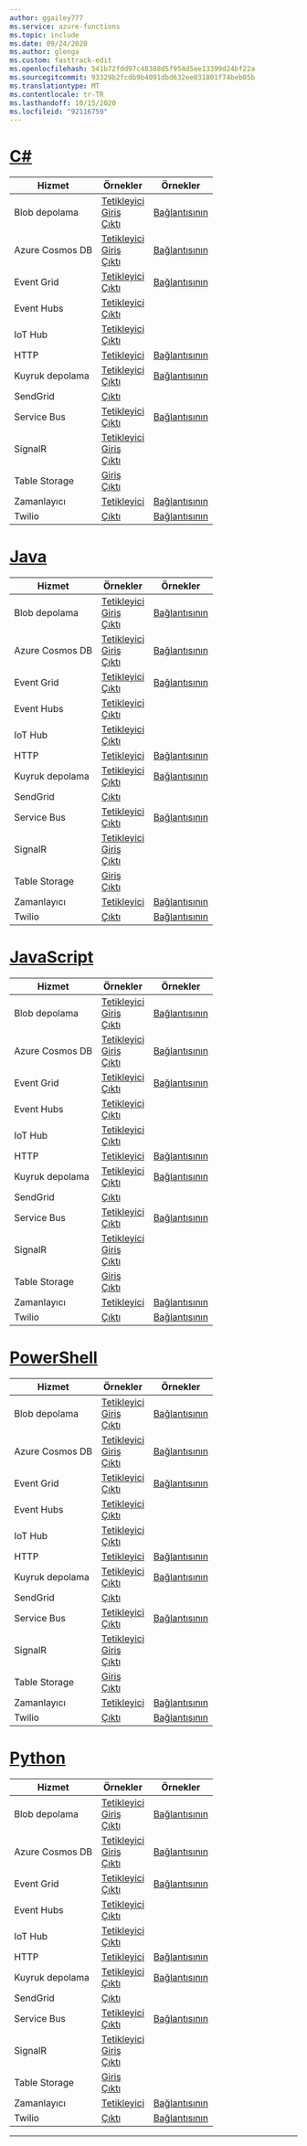 ```yaml
---
author: ggailey777
ms.service: azure-functions
ms.topic: include
ms.date: 09/24/2020
ms.author: glenga
ms.custom: fasttrack-edit
ms.openlocfilehash: 541b72fdd97c48388d5f954d5ee13399d24bf22a
ms.sourcegitcommit: 93329b2fcdb9b4091dbd632ee031801f74beb05b
ms.translationtype: MT
ms.contentlocale: tr-TR
ms.lasthandoff: 10/15/2020
ms.locfileid: "92116759"
---
```

# <a name="c"></a>[C#](#tab/csharp)

| Hizmet | Örnekler | Örnekler |
| ---- | ----- | ------ | 
| Blob depolama | [Tetikleyici](../articles/azure-functions/functions-bindings-storage-blob-trigger.md?tabs=csharp#example)<br/>[Giriş](../articles/azure-functions/functions-bindings-storage-blob-input.md?tabs=csharp#example)<br/>[Çıktı](../articles/azure-functions/functions-bindings-storage-blob-output.md?tabs=csharp#example) | [Bağlantısının](https://www.serverlesslibrary.net/?technology=Blob%20Storage&language=C%23) |
| Azure Cosmos DB |[Tetikleyici](../articles/azure-functions/functions-bindings-cosmosdb-v2-trigger.md?tabs=csharp#example)<br/>[Giriş](../articles/azure-functions/functions-bindings-cosmosdb-v2-input.md?tabs=csharp#example)<br/>[Çıktı](../articles/azure-functions/functions-bindings-cosmosdb-v2-output.md?tabs=csharp#example) | [Bağlantısının](https://www.serverlesslibrary.net/?technology=Cosmos%2CCosmos%20DB&language=C%23) |
| Event Grid |[Tetikleyici](../articles/azure-functions/functions-bindings-event-grid-trigger.md?tabs=csharp#example)<br/>[Çıktı](../articles/azure-functions/functions-bindings-event-grid-output.md?tabs=csharp#example) | [Bağlantısının](https://www.serverlesslibrary.net/?technology=Event%20Grid&language=C%23) |
| Event Hubs |[Tetikleyici](../articles/azure-functions/functions-bindings-event-hubs-trigger.md?tabs=csharp#example)<br/>[Çıktı](../articles/azure-functions/functions-bindings-event-hubs-output.md?tabs=csharp#example) | |
| IoT Hub |[Tetikleyici](../articles/azure-functions/functions-bindings-event-iot-trigger.md?tabs=csharp#example)<br/>[Çıktı](../articles/azure-functions/functions-bindings-event-iot-output.md?tabs=csharp#example) | |
| HTTP |[Tetikleyici](../articles/azure-functions/functions-bindings-http-webhook-trigger.md?tabs=csharp#example) | [Bağlantısının](https://www.serverlesslibrary.net/?language=C%23&filtertext=http) |
| Kuyruk depolama | [Tetikleyici](../articles/azure-functions/functions-bindings-storage-queue-trigger.md?tabs=csharp#example)<br/>[Çıktı](../articles/azure-functions/functions-bindings-storage-queue-output.md?tabs=csharp#example) | [Bağlantısının](https://www.serverlesslibrary.net/?technology=Storage%20Queue&language=C%23) |
| SendGrid | [Çıktı](../articles/azure-functions/functions-bindings-sendgrid.md?tabs=csharp#example) | |
| Service Bus |[Tetikleyici](../articles/azure-functions/functions-bindings-service-bus-trigger.md?tabs=csharp#example)<br/>[Çıktı](../articles/azure-functions/functions-bindings-service-bus-output.md?tabs=csharp#example) | [Bağlantısının](https://www.serverlesslibrary.net/?technology=Service%20Bus%20Queue&language=C%23) |
| SignalR| [Tetikleyici](../articles/azure-functions/functions-bindings-signalr-service-trigger.md?tabs=csharp#example)<br/>[Giriş](../articles/azure-functions/functions-bindings-signalr-service-input.md?tabs=csharp#example)<br/>[Çıktı](../articles/azure-functions/functions-bindings-signalr-service-output.md?tabs=csharp) | |
| Table Storage| [Giriş](../articles/azure-functions/functions-bindings-storage-table-input.md?tabs=csharp)<br/>[Çıktı](../articles/azure-functions/functions-bindings-storage-table-output.md?tabs=csharp) | |
| Zamanlayıcı | [Tetikleyici](../articles/azure-functions/functions-bindings-timer.md?tabs=csharp#example) | [Bağlantısının](https://www.serverlesslibrary.net/?language=C%23&filtertext=timer) |
| Twilio | [Çıktı](../articles/azure-functions/functions-bindings-twilio.md?tabs=csharp#example---functions-2x-and-higher) | [Bağlantısının](https://www.serverlesslibrary.net/?language=C%23&filtertext=twilio) |

# <a name="java"></a>[Java](#tab/java)

| Hizmet | Örnekler | Örnekler |
| ---- | ----- | ------ | 
| Blob depolama | [Tetikleyici](../articles/azure-functions/functions-bindings-storage-blob-trigger.md?tabs=java#example)<br/>[Giriş](../articles/azure-functions/functions-bindings-storage-blob-input.md?tabs=java#example)<br/>[Çıktı](../articles/azure-functions/functions-bindings-storage-blob-output.md?tabs=java#example) | [Bağlantısının](https://www.serverlesslibrary.net/?technology=Blob%20Storage&language=Java) |
| Azure Cosmos DB |[Tetikleyici](../articles/azure-functions/functions-bindings-cosmosdb-v2-trigger.md?tabs=java#example)<br/>[Giriş](../articles/azure-functions/functions-bindings-cosmosdb-v2-input.md?tabs=java#example)<br/>[Çıktı](../articles/azure-functions/functions-bindings-cosmosdb-v2-output.md?tabs=java#example) | [Bağlantısının](https://www.serverlesslibrary.net/?technology=Cosmos%2CCosmos%20DB&language=Java) |
| Event Grid |[Tetikleyici](../articles/azure-functions/functions-bindings-event-grid-trigger.md?tabs=java#example)<br/>[Çıktı](../articles/azure-functions/functions-bindings-event-grid-output.md?tabs=java#example) | [Bağlantısının](https://www.serverlesslibrary.net/?technology=Event%20Grid&language=Java) |
| Event Hubs |[Tetikleyici](../articles/azure-functions/functions-bindings-event-hubs-trigger.md?tabs=java#example)<br/>[Çıktı](../articles/azure-functions/functions-bindings-event-hubs-output.md?tabs=java#example) | |
| IoT Hub |[Tetikleyici](../articles/azure-functions/functions-bindings-event-iot-trigger.md?tabs=java#example)<br/>[Çıktı](../articles/azure-functions/functions-bindings-event-iot-output.md?tabs=java#example) | |
| HTTP |[Tetikleyici](../articles/azure-functions/functions-bindings-http-webhook-trigger.md?tabs=java#example) | [Bağlantısının](https://www.serverlesslibrary.net/?language=Java&filtertext=http) |
| Kuyruk depolama | [Tetikleyici](../articles/azure-functions/functions-bindings-storage-queue-trigger.md?tabs=java#example)<br/>[Çıktı](../articles/azure-functions/functions-bindings-storage-queue-output.md?tabs=java#example) | [Bağlantısının](https://www.serverlesslibrary.net/?technology=Storage%20Queue&language=Java) |
| SendGrid | [Çıktı](../articles/azure-functions/functions-bindings-sendgrid.md?tabs=java#example) | |
| Service Bus |[Tetikleyici](../articles/azure-functions/functions-bindings-service-bus-trigger.md?tabs=java#example)<br/>[Çıktı](../articles/azure-functions/functions-bindings-service-bus-output.md?tabs=java#example) | [Bağlantısının](https://www.serverlesslibrary.net/?technology=Service%20Bus%20Queue&language=Java) |
| SignalR| [Tetikleyici](../articles/azure-functions/functions-bindings-signalr-service-trigger.md?tabs=java#example)<br/>[Giriş](../articles/azure-functions/functions-bindings-signalr-service-input.md?tabs=java#example)<br/>[Çıktı](../articles/azure-functions/functions-bindings-signalr-service-output.md?tabs=java) | |
| Table Storage| [Giriş](../articles/azure-functions/functions-bindings-storage-table-input.md?tabs=java)<br/>[Çıktı](../articles/azure-functions/functions-bindings-storage-table-output.md?tabs=java) | |
| Zamanlayıcı | [Tetikleyici](../articles/azure-functions/functions-bindings-timer.md?tabs=java#example) | [Bağlantısının](https://www.serverlesslibrary.net/?language=Java&filtertext=timer) |
| Twilio | [Çıktı](../articles/azure-functions/functions-bindings-twilio.md?tabs=java#example---functions-2x-and-higher) | [Bağlantısının](https://www.serverlesslibrary.net/?language=Java&filtertext=twilio) |

# <a name="javascript"></a>[JavaScript](#tab/javascript)

| Hizmet | Örnekler | Örnekler |
| ---- | ----- | ------ | 
| Blob depolama | [Tetikleyici](../articles/azure-functions/functions-bindings-storage-blob-trigger.md?tabs=javascript#example)<br/>[Giriş](../articles/azure-functions/functions-bindings-storage-blob-input.md?tabs=javascript#example)<br/>[Çıktı](../articles/azure-functions/functions-bindings-storage-blob-output.md?tabs=javascript#example) | [Bağlantısının](https://www.serverlesslibrary.net/?technology=Blob%20Storage&language=JavaScript) |
| Azure Cosmos DB |[Tetikleyici](../articles/azure-functions/functions-bindings-cosmosdb-v2-trigger.md?tabs=javascript#example)<br/>[Giriş](../articles/azure-functions/functions-bindings-cosmosdb-v2-input.md?tabs=javascript#example)<br/>[Çıktı](../articles/azure-functions/functions-bindings-cosmosdb-v2-output.md?tabs=javascript#example) | [Bağlantısının](https://www.serverlesslibrary.net/?technology=Cosmos%2CCosmos%20DB&language=JavaScript) |
| Event Grid |[Tetikleyici](../articles/azure-functions/functions-bindings-event-grid-trigger.md?tabs=javascript#example)<br/>[Çıktı](../articles/azure-functions/functions-bindings-event-grid-output.md?tabs=javascript#example) | [Bağlantısının](https://www.serverlesslibrary.net/?technology=Event%20Grid&language=JavaScript) |
| Event Hubs |[Tetikleyici](../articles/azure-functions/functions-bindings-event-hubs-trigger.md?tabs=javascript#example)<br/>[Çıktı](../articles/azure-functions/functions-bindings-event-hubs-output.md?tabs=javascript#example) | |
| IoT Hub |[Tetikleyici](../articles/azure-functions/functions-bindings-event-iot-trigger.md?tabs=javascript#example)<br/>[Çıktı](../articles/azure-functions/functions-bindings-event-iot-output.md?tabs=javascript#example) | |
| HTTP |[Tetikleyici](../articles/azure-functions/functions-bindings-http-webhook-trigger.md?tabs=javascript#example) | [Bağlantısının](https://www.serverlesslibrary.net/?language=JavaScript&filtertext=http) |
| Kuyruk depolama | [Tetikleyici](../articles/azure-functions/functions-bindings-storage-queue-trigger.md?tabs=javascript#example)<br/>[Çıktı](../articles/azure-functions/functions-bindings-storage-queue-output.md?tabs=javascript#example) | [Bağlantısının](https://www.serverlesslibrary.net/?technology=Storage%20Queue&language=JavaScript) |
| SendGrid | [Çıktı](../articles/azure-functions/functions-bindings-sendgrid.md?tabs=javascript#example) | |
| Service Bus |[Tetikleyici](../articles/azure-functions/functions-bindings-service-bus-trigger.md?tabs=javascript#example)<br/>[Çıktı](../articles/azure-functions/functions-bindings-service-bus-output.md?tabs=javascript#example) | [Bağlantısının](https://www.serverlesslibrary.net/?technology=Service%20Bus%20Queue&language=JavaScript) |
| SignalR| [Tetikleyici](../articles/azure-functions/functions-bindings-signalr-service-trigger.md?tabs=javascript#example)<br/>[Giriş](../articles/azure-functions/functions-bindings-signalr-service-input.md?tabs=javascript#example)<br/>[Çıktı](../articles/azure-functions/functions-bindings-signalr-service-output.md?tabs=javascript) | |
| Table Storage| [Giriş](../articles/azure-functions/functions-bindings-storage-table-input.md?tabs=javascript)<br/>[Çıktı](../articles/azure-functions/functions-bindings-storage-table-output.md?tabs=javascript) | |
| Zamanlayıcı | [Tetikleyici](../articles/azure-functions/functions-bindings-timer.md?tabs=javascript#example) | [Bağlantısının](https://www.serverlesslibrary.net/?language=JavaScript&filtertext=timer) |
| Twilio | [Çıktı](../articles/azure-functions/functions-bindings-twilio.md?tabs=javascript#example---functions-2x-and-higher) | [Bağlantısının](https://www.serverlesslibrary.net/?language=JavaScript&filtertext=twilio) |

# <a name="powershell"></a>[PowerShell](#tab/powershell)

| Hizmet | Örnekler | Örnekler |
| ---- | ----- | ------ | 
| Blob depolama | [Tetikleyici](../articles/azure-functions/functions-bindings-storage-blob-trigger.md?tabs=powershell#example)<br/>[Giriş](../articles/azure-functions/functions-bindings-storage-blob-input.md?tabs=powershell#example)<br/>[Çıktı](../articles/azure-functions/functions-bindings-storage-blob-output.md?tabs=powershell#example) | [Bağlantısının](https://www.serverlesslibrary.net/?technology=Blob%20Storage&language=PowerShell) |
| Azure Cosmos DB |[Tetikleyici](../articles/azure-functions/functions-bindings-cosmosdb-v2-trigger.md?tabs=powershell#example)<br/>[Giriş](../articles/azure-functions/functions-bindings-cosmosdb-v2-input.md?tabs=powershell#example)<br/>[Çıktı](../articles/azure-functions/functions-bindings-cosmosdb-v2-output.md?tabs=powershell#example) | [Bağlantısının](https://www.serverlesslibrary.net/?technology=Cosmos%2CCosmos%20DB&language=PowerShell) |
| Event Grid |[Tetikleyici](../articles/azure-functions/functions-bindings-event-grid-trigger.md?tabs=powershell#example)<br/>[Çıktı](../articles/azure-functions/functions-bindings-event-grid-output.md?tabs=powershell#example) | [Bağlantısının](https://www.serverlesslibrary.net/?technology=Event%20Grid&language=PowerShell) |
| Event Hubs |[Tetikleyici](../articles/azure-functions/functions-bindings-event-hubs-trigger.md?tabs=powershell#example)<br/>[Çıktı](../articles/azure-functions/functions-bindings-event-hubs-output.md?tabs=powershell#example) | |
| IoT Hub |[Tetikleyici](../articles/azure-functions/functions-bindings-event-iot-trigger.md?tabs=powershell#example)<br/>[Çıktı](../articles/azure-functions/functions-bindings-event-iot-output.md?tabs=powershell#example) | |
| HTTP |[Tetikleyici](../articles/azure-functions/functions-bindings-http-webhook-trigger.md?tabs=powershell#example) | [Bağlantısının](https://www.serverlesslibrary.net/?language=PowerShell&filtertext=http) |
| Kuyruk depolama | [Tetikleyici](../articles/azure-functions/functions-bindings-storage-queue-trigger.md?tabs=powershell#example)<br/>[Çıktı](../articles/azure-functions/functions-bindings-storage-queue-output.md?tabs=powershell#example) | [Bağlantısının](https://www.serverlesslibrary.net/?technology=Storage%20Queue&language=PowerShell) |
| SendGrid | [Çıktı](../articles/azure-functions/functions-bindings-sendgrid.md?tabs=powershell#example) | |
| Service Bus |[Tetikleyici](../articles/azure-functions/functions-bindings-service-bus-trigger.md?tabs=powershell#example)<br/>[Çıktı](../articles/azure-functions/functions-bindings-service-bus-output.md?tabs=powershell#example) | [Bağlantısının](https://www.serverlesslibrary.net/?technology=Service%20Bus%20Queue&language=PowerShell) |
| SignalR| [Tetikleyici](../articles/azure-functions/functions-bindings-signalr-service-trigger.md?tabs=powershell#example)<br/>[Giriş](../articles/azure-functions/functions-bindings-signalr-service-input.md?tabs=powershell#example)<br/>[Çıktı](../articles/azure-functions/functions-bindings-signalr-service-output.md?tabs=powershell) | |
| Table Storage| [Giriş](../articles/azure-functions/functions-bindings-storage-table-input.md?tabs=powershell)<br/>[Çıktı](../articles/azure-functions/functions-bindings-storage-table-output.md?tabs=powershell) | |
| Zamanlayıcı | [Tetikleyici](../articles/azure-functions/functions-bindings-timer.md?tabs=powershell#example) | [Bağlantısının](https://www.serverlesslibrary.net/?language=PowerShell&filtertext=timer) |
| Twilio | [Çıktı](../articles/azure-functions/functions-bindings-twilio.md?tabs=powershell#example---functions-2x-and-higher) | [Bağlantısının](https://www.serverlesslibrary.net/?language=PowerShell&filtertext=twilio) |

# <a name="python"></a>[Python](#tab/python)

| Hizmet | Örnekler | Örnekler |
| ---- | ----- | ------ | 
| Blob depolama | [Tetikleyici](../articles/azure-functions/functions-bindings-storage-blob-trigger.md?tabs=python#example)<br/>[Giriş](../articles/azure-functions/functions-bindings-storage-blob-input.md?tabs=python#example)<br/>[Çıktı](../articles/azure-functions/functions-bindings-storage-blob-output.md?tabs=python#example) | [Bağlantısının](https://www.serverlesslibrary.net/?technology=Blob%20Storage&language=Python) |
| Azure Cosmos DB |[Tetikleyici](../articles/azure-functions/functions-bindings-cosmosdb-v2-trigger.md?tabs=python#example)<br/>[Giriş](../articles/azure-functions/functions-bindings-cosmosdb-v2-input.md?tabs=python#example)<br/>[Çıktı](../articles/azure-functions/functions-bindings-cosmosdb-v2-output.md?tabs=python#example) | [Bağlantısının](https://www.serverlesslibrary.net/?technology=Cosmos%2CCosmos%20DB&language=Python) |
| Event Grid |[Tetikleyici](../articles/azure-functions/functions-bindings-event-grid-trigger.md?tabs=python#example)<br/>[Çıktı](../articles/azure-functions/functions-bindings-event-grid-output.md?tabs=python#example) | [Bağlantısının](https://www.serverlesslibrary.net/?technology=Event%20Grid&language=Python) |
| Event Hubs |[Tetikleyici](../articles/azure-functions/functions-bindings-event-hubs-trigger.md?tabs=python#example)<br/>[Çıktı](../articles/azure-functions/functions-bindings-event-hubs-output.md?tabs=python#example) | |
| IoT Hub |[Tetikleyici](../articles/azure-functions/functions-bindings-event-iot-trigger.md?tabs=python#example)<br/>[Çıktı](../articles/azure-functions/functions-bindings-event-iot-output.md?tabs=python#example) | |
| HTTP |[Tetikleyici](../articles/azure-functions/functions-bindings-http-webhook-trigger.md?tabs=python#example) | [Bağlantısının](https://www.serverlesslibrary.net/?language=Python&filtertext=http) |
| Kuyruk depolama | [Tetikleyici](../articles/azure-functions/functions-bindings-storage-queue-trigger.md?tabs=python#example)<br/>[Çıktı](../articles/azure-functions/functions-bindings-storage-queue-output.md?tabs=python#example) | [Bağlantısının](https://www.serverlesslibrary.net/?technology=Storage%20Queue&language=Python) |
| SendGrid | [Çıktı](../articles/azure-functions/functions-bindings-sendgrid.md?tabs=python#example) | |
| Service Bus |[Tetikleyici](../articles/azure-functions/functions-bindings-service-bus-trigger.md?tabs=python#example)<br/>[Çıktı](../articles/azure-functions/functions-bindings-service-bus-output.md?tabs=python#example) | [Bağlantısının](https://www.serverlesslibrary.net/?technology=Service%20Bus%20Queue&language=Python) |
| SignalR| [Tetikleyici](../articles/azure-functions/functions-bindings-signalr-service-trigger.md?tabs=python#example)<br/>[Giriş](../articles/azure-functions/functions-bindings-signalr-service-input.md?tabs=python#example)<br/>[Çıktı](../articles/azure-functions/functions-bindings-signalr-service-output.md?tabs=python) | |
| Table Storage| [Giriş](../articles/azure-functions/functions-bindings-storage-table-input.md?tabs=python)<br/>[Çıktı](../articles/azure-functions/functions-bindings-storage-table-output.md?tabs=python) | |
| Zamanlayıcı | [Tetikleyici](../articles/azure-functions/functions-bindings-timer.md?tabs=python#example) | [Bağlantısının](https://www.serverlesslibrary.net/?language=Python&filtertext=timer) |
| Twilio | [Çıktı](../articles/azure-functions/functions-bindings-twilio.md?tabs=python#example---functions-2x-and-higher) | [Bağlantısının](https://www.serverlesslibrary.net/?language=Python&filtertext=twilio) |

---

